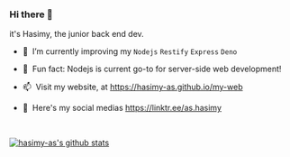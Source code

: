 ### Hi there 👋
it's Hasimy, the junior back end dev.
<br>

 - 🌱 ‎‎ I’m currently improving my `Nodejs` `Restify` `Express` `Deno`
 
 - 🙌 ‎‎ Fun fact: Nodejs is current go-to for server-side web development!
 
 - 📫 ‎‎ Visit my website, at https://hasimy-as.github.io/my-web
 
 - 🔭 ‎‎ Here's my social medias https://linktr.ee/as.hasimy

<br>

[![hasimy-as's github stats](https://github-readme-stats.vercel.app/api?username=hasimy-as&show_icons=true&theme=buefy)](https://github.com/hasimy-as/github-readme-stats)

<!--
**hasimy-as/hasimy-as** is a ✨ _special_ ✨ repository because its `README.md` (this file) appears on your GitHub profile.

Here are some ideas to get you started:

- 🔭 I’m currently working on ...
- 🌱 I’m currently learning ...
- 👯 I’m looking to collaborate on ...
- 🤔 I’m looking for help with ...
-  Ask me about ...
- 📫 How to reach me: ...
- 😄 Pronouns: ...
- ⚡ Fun fact: ...
-->
